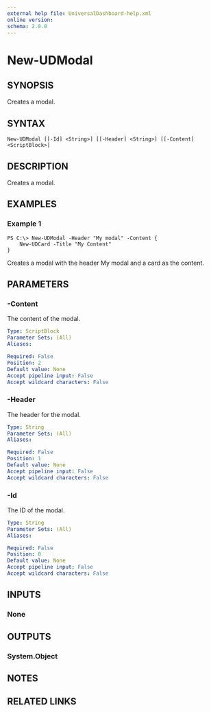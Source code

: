 ```yaml
---
external help file: UniversalDashboard-help.xml
online version: 
schema: 2.0.0
---
```


# New-UDModal

## SYNOPSIS
Creates a modal.

## SYNTAX

```
New-UDModal [[-Id] <String>] [[-Header] <String>] [[-Content] <ScriptBlock>]
```

## DESCRIPTION
Creates a modal.

## EXAMPLES

### Example 1
```
PS C:\> New-UDModal -Header "My modal" -Content {
    New-UDCard -Title "My Content"
}
```

Creates a modal with the header My modal and a card as the content.

## PARAMETERS

### -Content
The content of the modal.

```yaml
Type: ScriptBlock
Parameter Sets: (All)
Aliases: 

Required: False
Position: 2
Default value: None
Accept pipeline input: False
Accept wildcard characters: False
```

### -Header
The header for the modal.

```yaml
Type: String
Parameter Sets: (All)
Aliases: 

Required: False
Position: 1
Default value: None
Accept pipeline input: False
Accept wildcard characters: False
```

### -Id
The ID of the modal.

```yaml
Type: String
Parameter Sets: (All)
Aliases: 

Required: False
Position: 0
Default value: None
Accept pipeline input: False
Accept wildcard characters: False
```

## INPUTS

### None


## OUTPUTS

### System.Object

## NOTES

## RELATED LINKS

